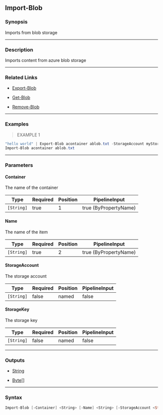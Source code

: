 Import-Blob
-----------

### Synopsis
Imports from blob storage

---

### Description

Imports content from azure blob storage

---

### Related Links
* [Export-Blob](Export-Blob)

* [Get-Blob](Get-Blob)

* [Remove-Blob](Remove-Blob)

---

### Examples
> EXAMPLE 1

```PowerShell
"hello world" | Export-Blob acontainer ablob.txt -StorageAccount myStorageAccount -StorageKey myStorageKey 
Import-Blob acontainer ablob.txt
```

---

### Parameters
#### **Container**
The name of the container

|Type      |Required|Position|PipelineInput        |
|----------|--------|--------|---------------------|
|`[String]`|true    |1       |true (ByPropertyName)|

#### **Name**
The name of the item

|Type      |Required|Position|PipelineInput        |
|----------|--------|--------|---------------------|
|`[String]`|true    |2       |true (ByPropertyName)|

#### **StorageAccount**
The storage account

|Type      |Required|Position|PipelineInput|
|----------|--------|--------|-------------|
|`[String]`|false   |named   |false        |

#### **StorageKey**
The storage key

|Type      |Required|Position|PipelineInput|
|----------|--------|--------|-------------|
|`[String]`|false   |named   |false        |

---

### Outputs
* [String](https://learn.microsoft.com/en-us/dotnet/api/System.String)

* [Byte[]](https://learn.microsoft.com/en-us/dotnet/api/System.Byte[])

---

### Syntax
```PowerShell
Import-Blob [-Container] <String> [-Name] <String> [-StorageAccount <String>] [-StorageKey <String>] [<CommonParameters>]
```
